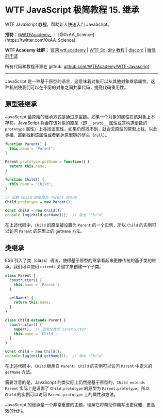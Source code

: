 # WTF JavaScript 极简教程 15. 继承

WTF JavaScript 教程，帮助新人快速入门 JavaScript。

**推特**：[@WTFAcademy_](https://twitter.com/WTFAcademy_) ｜ [@0xAA_Science](https://twitter.com/0xAA_Science)

**WTF Academy 社群：** [官网 wtf.academy](https://wtf.academy/) | [WTF Solidity 教程](https://github.com/AmazingAng/WTFSolidity) | [discord](https://discord.wtf.academy/) | [微信群申请](https://docs.google.com/forms/d/e/1FAIpQLSe4KGT8Sh6sJ7hedQRuIYirOoZK_85miz3dw7vA1-YjodgJ-A/viewform?usp=sf_link)

所有代码和教程开源在 github: [github.com/WTFAcademy/WTF-Javascript](https://github.com/WTFAcademy/WTF-Javascript)

---

JavaScript 是一种基于原型的语言，这意味着对象可以从其他对象继承属性。这种机制使我们可以在不同的对象之间共享代码，提高代码重用性。

## 原型链继承

JavaScript 最原始的继承方式是通过原型链。如果一个对象的属性在该对象上不存在，JavaScript 将会在该对象的原型（即 `__proto__` 属性或其构造函数的 `prototype` 属性）上寻找该属性，如果仍然找不到，就会去原型的原型上找，以此类推，直到找到该属性或者到达原型链的尽头（`null`）。

```javascript
function Parent() {
  this.name = 'Parent';
}

Parent.prototype.getName = function() {
  return this.name;
}

function Child() {
  this.name = 'Child';
}

// 设置 Child 的原型为 Parent 的实例
Child.prototype = new Parent();

const child = new Child();
console.log(child.getName());  // 输出 "Child"
```

在上述代码中，`Child` 的原型被设置为 `Parent` 的一个实例，所以 `Child` 的实例可以访问 `Parent` 的原型上的 `getName` 方法。

## 类继承

ES6 引入了类（class）语法，使得基于原型的继承看起来更像传统的基于类的继承。我们可以使用 `extends` 关键字来创建一个子类。

```javascript
class Parent {
  constructor() {
    this.name = 'Parent';
  }

  getName() {
    return this.name;
  }
}

class Child extends Parent {
  constructor() {
    super();  // 调用父类的 constructor
    this.name = 'Child';
  }
}

const child = new Child();
console.log(child.getName());  // 输出 "Child"
```

在上述代码中，`Child` 继承自 `Parent`，`Child` 的实例可以访问 `Parent` 中定义的 `getName` 方法。

需要注意的是，JavaScript 的类实际上仍然是基于原型的。`Child extends Parent` 实际上是设置了 `Child.prototype` 的原型为 `Parent.prototype`，所以 `Child` 的实例可以访问 `Parent.prototype` 上的属性和方法。

JavaScript 的继承是一个非常重要的主题，理解它将帮助你编写出更优雅、更高效的代码。
